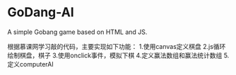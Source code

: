 # GoDang-AI
 A simple Gobang game  based on HTML and JS.
 
 根据慕课网学习敲的代码，主要实现如下功能：
 1.使用canvas定义棋盘
 2.js循环绘制棋盘，棋子
 3.使用onclick事件，模拟下棋
 4.定义赢法数组和赢法统计数组
 5.定义computerAI
 
 
